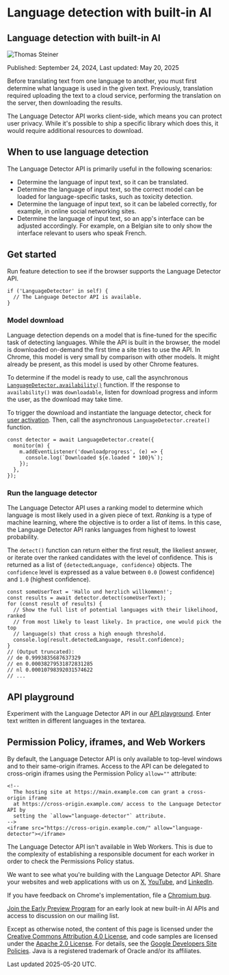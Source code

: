 # Language detection with built-in AI

## Language detection with built-in AI

![Thomas Steiner](https://web.dev/images/authors/thomassteiner.jpg)

Published: September 24, 2024, Last updated: May 20, 2025

Before translating text from one language to another, you must first determine what language is used in the given text. Previously, translation required uploading the text to a cloud service, performing the translation on the server, then downloading the results.

The Language Detector API works client-side, which means you can protect user privacy. While it's possible to ship a specific library which does this, it would require additional resources to download.

## When to use language detection

The Language Detector API is primarily useful in the following scenarios:

-   Determine the language of input text, so it can be translated.
-   Determine the language of input text, so the correct model can be loaded for language-specific tasks, such as toxicity detection.
-   Determine the language of input text, so it can be labeled correctly, for example, in online social networking sites.
-   Determine the language of input text, so an app's interface can be adjusted accordingly. For example, on a Belgian site to only show the interface relevant to users who speak French.

## Get started

Run feature detection to see if the browser supports the Language Detector API.

```
if ('LanguageDetector' in self) {
  // The Language Detector API is available.
}
```

### Model download

Language detection depends on a model that is fine-tuned for the specific task of detecting languages. While the API is built in the browser, the model is downloaded on-demand the first time a site tries to use the API. In Chrome, this model is very small by comparison with other models. It might already be present, as this model is used by other Chrome features.

To determine if the model is ready to use, call the asynchronous [`LanguageDetector.availability()`](/docs/ai/get-started#model-download) function. If the response to `availability()` was `downloadable`, listen for download progress and inform the user, as the download may take time.

To trigger the download and instantiate the language detector, check for [user activation](/docs/ai/get-started#user-activation). Then, call the asynchronous `LanguageDetector.create()` function.

```
const detector = await LanguageDetector.create({
  monitor(m) {
    m.addEventListener('downloadprogress', (e) => {
      console.log(`Downloaded ${e.loaded * 100}%`);
    });
  },
});
```

### Run the language detector

The Language Detector API uses a ranking model to determine which language is most likely used in a given piece of text. _Ranking_ is a type of machine learning, where the objective is to order a list of items. In this case, the Language Detector API ranks languages from highest to lowest probability.

The `detect()` function can return either the first result, the likeliest answer, or iterate over the ranked candidates with the level of confidence. This is returned as a list of `{detectedLanguage, confidence}` objects. The `confidence` level is expressed as a value between `0.0` (lowest confidence) and `1.0` (highest confidence).

```
const someUserText = 'Hallo und herzlich willkommen!';
const results = await detector.detect(someUserText);
for (const result of results) {
  // Show the full list of potential languages with their likelihood, ranked
  // from most likely to least likely. In practice, one would pick the top
  // language(s) that cross a high enough threshold.
  console.log(result.detectedLanguage, result.confidence);
}
// (Output truncated):
// de 0.9993835687637329
// en 0.00038279531872831285
// nl 0.00010798392031574622
// ...
```

## API playground

Experiment with the Language Detector API in our [API playground](https://chrome.dev/web-ai-demos/translation-language-detection-api-playground/). Enter text written in different languages in the textarea.

## Permission Policy, iframes, and Web Workers

By default, the Language Detector API is only available to top-level windows and to their same-origin iframes. Access to the API can be delegated to cross-origin iframes using the Permission Policy `allow=""` attribute:

```
<!--
  The hosting site at https://main.example.com can grant a cross-origin iframe
  at https://cross-origin.example.com/ access to the Language Detector API by
  setting the `allow="language-detector"` attribute.
-->
<iframe src="https://cross-origin.example.com/" allow="language-detector"></iframe>
```

The Language Detector API isn't available in Web Workers. This is due to the complexity of establishing a responsible document for each worker in order to check the Permissions Policy status.

We want to see what you're building with the Language Detector API. Share your websites and web applications with us on [X](https://x.com/ChromiumDev), [YouTube](https://www.youtube.com/user/ChromeDevelopers), and [LinkedIn](https://www.linkedin.com/showcase/chrome-for-developers/).

If you have feedback on Chrome's implementation, file a [Chromium bug](https://new.crbug.com/).

[Join the Early Preview Program](/docs/ai/join-epp) for an early look at new built-in AI APIs and access to discussion on our mailing list.

Except as otherwise noted, the content of this page is licensed under the [Creative Commons Attribution 4.0 License](https://creativecommons.org/licenses/by/4.0/), and code samples are licensed under the [Apache 2.0 License](https://www.apache.org/licenses/LICENSE-2.0). For details, see the [Google Developers Site Policies](https://developers.google.com/site-policies). Java is a registered trademark of Oracle and/or its affiliates.

Last updated 2025-05-20 UTC.